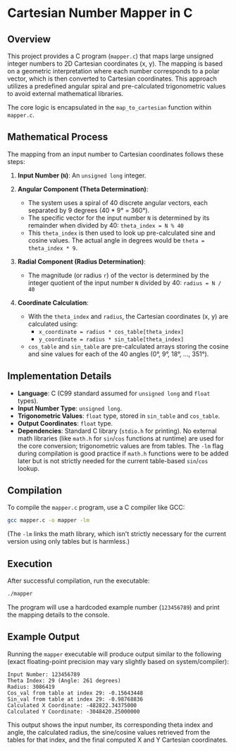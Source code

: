 # Cartesian Number Mapper in C

## Overview

This project provides a C program (`mapper.c`) that maps large unsigned integer numbers to 2D Cartesian coordinates (x, y). The mapping is based on a geometric interpretation where each number corresponds to a polar vector, which is then converted to Cartesian coordinates. This approach utilizes a predefined angular spiral and pre-calculated trigonometric values to avoid external mathematical libraries.

The core logic is encapsulated in the `map_to_cartesian` function within `mapper.c`.

## Mathematical Process

The mapping from an input number to Cartesian coordinates follows these steps:

1.  **Input Number (`N`)**: An `unsigned long` integer.

2.  **Angular Component (Theta Determination)**:
    *   The system uses a spiral of 40 discrete angular vectors, each separated by 9 degrees (40 * 9° = 360°).
    *   The specific vector for the input number `N` is determined by its remainder when divided by 40:
        `theta_index = N % 40`
    *   This `theta_index` is then used to look up pre-calculated sine and cosine values. The actual angle in degrees would be `theta = theta_index * 9`.

3.  **Radial Component (Radius Determination)**:
    *   The magnitude (or radius `r`) of the vector is determined by the integer quotient of the input number `N` divided by 40:
        `radius = N / 40`

4.  **Coordinate Calculation**:
    *   With the `theta_index` and `radius`, the Cartesian coordinates (x, y) are calculated using:
        *   `x_coordinate = radius * cos_table[theta_index]`
        *   `y_coordinate = radius * sin_table[theta_index]`
    *   `cos_table` and `sin_table` are pre-calculated arrays storing the cosine and sine values for each of the 40 angles (0°, 9°, 18°, ..., 351°).

## Implementation Details

*   **Language**: C (C99 standard assumed for `unsigned long` and `float` types).
*   **Input Number Type**: `unsigned long`.
*   **Trigonometric Values**: `float` type, stored in `sin_table` and `cos_table`.
*   **Output Coordinates**: `float` type.
*   **Dependencies**: Standard C library (`stdio.h` for printing). No external math libraries (like `math.h` for `sin`/`cos` functions at runtime) are used for the core conversion; trigonometric values are from tables. The `-lm` flag during compilation is good practice if `math.h` functions were to be added later but is not strictly needed for the current table-based `sin`/`cos` lookup.

## Compilation

To compile the `mapper.c` program, use a C compiler like GCC:

```bash
gcc mapper.c -o mapper -lm
```
(The `-lm` links the math library, which isn't strictly necessary for the current version using only tables but is harmless.)

## Execution

After successful compilation, run the executable:

```bash
./mapper
```

The program will use a hardcoded example number (`123456789`) and print the mapping details to the console.

## Example Output

Running the `mapper` executable will produce output similar to the following (exact floating-point precision may vary slightly based on system/compiler):

```
Input Number: 123456789
Theta Index: 29 (Angle: 261 degrees)
Radius: 3086419
Cos_val from table at index 29: -0.15643448
Sin_val from table at index 29: -0.98768836
Calculated X Coordinate: -482822.34375000
Calculated Y Coordinate: -3048420.25000000
```

This output shows the input number, its corresponding theta index and angle, the calculated radius, the sine/cosine values retrieved from the tables for that index, and the final computed X and Y Cartesian coordinates.
